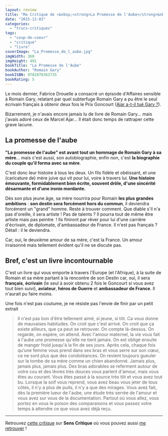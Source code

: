 ```yaml
---
layout: review
title: "Ma Critique de «&nbsp;<strong>La Promesse de l'Aube</strong>&nbsp;» de <em>Romain&nbsp;Gary</em>"
date: "2015-12-03"
categories: 
  - "trucs-critiques"
tags: 
  - "coup-de-coeur"
  - "critique"
  - "livre"
coverImage: "La_Promesse_de_l_aube.jpg"
imgWidth: 360
imgHeight: 491
bookTitle: "La Promesse de l'Aube"
bookAuthor: "Romain Gary"
bookISBN: 9782070363735  
bookRating: 5
---
```


Le mois dernier, Fabrice Drouelle a consacré un épisode d'Affaires sensible à Romain Gary, relatant par quel subterfuge Romain Gary a pu être le seul écrivain français à obtenir deux fois le Prix Goncourt ([Ajar a-t-il tué Gary ?](http://www.franceinter.fr/emission-affaires-sensibles-ajar-a-t-il-tue-gary)).

Bizarrement, je n'avais encore jamais lu de livre de Romain Gary... mais j'avais adoré ceux de Marcel Ajar... Il était donc temps de rattraper cette grave lacune.

## La promesse de l'aube

**"La promesse de l'aube" est avant tout un hommage de Romain Gary à sa mère**... mais c'est aussi, son autobiographie, enfin non, c'est **la biographie du couple qu'il forma avec sa mère**.

C'est donc leur histoire à tous les deux. Un fils fidèle et obéissant, et une (caricature de) mère juive qui vit pour lui, voire à travers lui. **Une histoire émouvante, formidablement bien écrite, souvent drôle, d'une sincérité désarmante et d'une ironie mordante.**

Dès son plus jeune âge, sa mère nourrira pour Romain **les plus grandes ambitions** : **son destin sera forcément hors du commun**, il deviendra forcément un "grand" homme. Reste à trouver comment. Que diable s'il n'a pas d'oreille, il sera artiste ! Pas de talents ? Il pourra tout de même être artiste mais pas peintre  ! Ils finiront par rêver pour lui d'une carrière d'écrivain, de diplomate, d'ambassadeur de France. Il n'est pas français ? Détail : il le deviendra.

Car, oui, le deuxième amour de sa mère, c'est la France. Un amour irraisonné mais tellement évident qu'il ne se discute pas.

## Bref, c'est un livre incontournable

C'est un livre qui vous emporte à travers l'Europe (et l'Afrique), à la suite de Romain et sa mère partant à la rencontre de son Destin car, oui, il sera **français**, **écrivain** (le seul à avoir obtenu 2 fois le Goncourt si vous avez tout bien suivi), **aviateur**, **héros de Guerre** et **ambassadeur de France**. Il n'aurait pu faire moins.

Une fois n'est pas coutume, je ne résiste pas l'envie de finir par un petit extrait 

<blockquote class="center">
	Il n'est pas bon d'être tellement aimé, si jeune, si tôt. Ca vous donne de mauvaises habitudes. On croit que c'est arrivé. On croit que ça existe ailleurs, que ça peut se retrouver. On compte là-dessus. On regarde, on espère, on attend. Avec l'amour maternel, la vie vous fait à l'aube une promesse qu'elle ne tient jamais. On est obligé ensuite de manger froid jusqu'à la fin de ses jours. Après cela, chaque fois qu’une femme vous prend dans ses bras et vous serre sur son cœur, ce ne sont plus que des condoléances. On revient toujours gueuler sur la tombe de sa mère comme un chien abandonné. Jamais plus, jamais plus, jamais plus. Des bras adorables se referment autour de votre cou et des lèvres très douces vous parlent d'amour, mais vous êtes au courant. Vous êtes passé à la source très tôt et vous avez tout bu. Lorsque la soif vous reprend, vous avez beau vous jeter de tous côtés, il n'y a plus de puits, il n'y a que des mirages. Vous avez fait, dès la première lueur de l'aube, une étude très serrée de l'amour et vous avez sur vous de la documentation. Partout où vous allez, vous portez en vous le poison des comparaisons et vous passez votre temps à attendre ce que vous avez déjà reçu.
</blockquote>

* * *

Retrouvez [cette critique](http://www.senscritique.com/livre/La_Promesse_de_l_aube/critique/75818300) sur **Sens Critique** où vous pouvez aussi [me retrouver](http://www.senscritique.com/Arnaud_Malon) !

